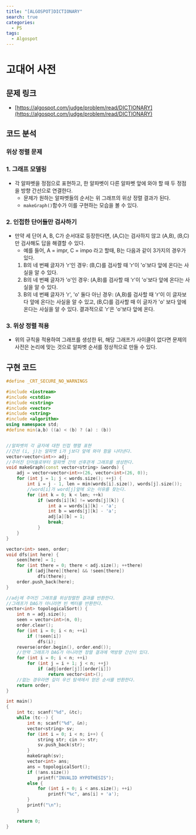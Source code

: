 ```yaml
---
title: "[ALGOSPOT]DICTIONARY"
search: true
categories:
  - PS
tags:
  - Algospot
---
```


# 고대어 사전

## 문제 링크
- [https://algospot.com/judge/problem/read/DICTIONARY](https://algospot.com/judge/problem/read/DICTIONARY)

## 코드 분석
### 위상 정렬 문제
### 1. 그래프 모델링
- 각 알파벳을 정점으로 표현하고, 한 알파벳이 다른 알파벳 앞에 와야 할 때 두 정점을 방향 간선으로 연결한다.
  - 문제가 원하는 알파벳들의 순서는 위 그래프의 위상 정렬 결과가 된다.
  - ```makeGraph()```함수가 이를 구현하는 모습을 볼 수 있다.
### 2. 인접한 단어들만 검사하기
- 만약 세 단어 A, B, C가 순서대로 등장한다면, (A,C)는 검사하지 않고 (A,B), (B,C)만 검사해도 답을 해결할 수 있다.
  - 예를 들어, A = impr, C = impo 라고 할때, B는 다음과 같이 3가지의 경우가 있다.
  1. B의 네 번째 글자가 'r'인 경우: (B,C)를 검사할 때 'r'이 'o'보다 앞에 온다는 사실을 알 수 있다.
  2. B의 네 번째 글자가 'o'인 경우: (A,B)를 검사할 때 'r'이 'o'보다 앞에 온다는 사실을 알 수 있다.
  3. B의 네 번째 글자가 'r', 'o' 둘다 아닌 경우: (A,B)를 검사할 때 'r'이 이 글자보다 앞에 온다는 사실을 알 수 있고, (B,C)를 검사할 때 이 글자가 'o'
    보다 앞에 온다는 사실을 알 수 있다. 결과적으로 'r'은 'o'보다 앞에 온다.
### 3. 위상 정렬 적용
- 위의 규칙을 적용하여 그래프를 생성한 뒤, 해당 그래프가 사이클이 없다면 문제의 사전은 논리에 맞는 것으로 알파벳 순서를 정상적으로 만들 수 있다.

## 구현 코드

```cpp
#define _CRT_SECURE_NO_WARNINGS

#include <iostream>
#include <cstdio>
#include <cstring>
#include <vector>
#include <string>
#include <algorithm>
using namespace std;
#define min(a,b) ((a) < (b) ? (a) : (b))


//알파벳의 각 글자에 대한 인접 행렬 표현
//간선 (i, j)는 알파벳 i가 j보다 앞에 와야 함을 나타낸다.
vector<vector<int>> adj;
//주어진 단어들로부터 알파벳 간의 선후관계 그래프를 생성한다.
void makeGraph(const vector<string> &words) {
	adj = vector<vector<int>>(26, vector<int>(26, 0));
	for (int j = 1; j < words.size(); ++j) {
		int i = j - 1, len = min(words[i].size(), words[j].size());
		//word[i]가 word[j]앞에 오는 이유를 찾는다.
		for (int k = 0; k < len; ++k)
			if (words[i][k] != words[j][k]) {
				int a = words[i][k] - 'a';
				int b = words[j][k] - 'a';
				adj[a][b] = 1;
				break;
			}
	}
}

vector<int> seen, order;
void dfs(int here) {
	seen[here] = 1;
	for (int there = 0; there < adj.size(); ++there)
		if (adj[here][there] && !seen[there])
			dfs(there);
	order.push_back(here);
}

//adj에 주어진 그래프를 위상정렬한 결과를 반환한다.
//그래프가 DAG가 아니라면 빈 벡터를 반환한다.
vector<int> topologicalSort() {
	int n = adj.size();
	seen = vector<int>(n, 0);
	order.clear();
	for (int i = 0; i < n; ++i)
		if (!seen[i])
			dfs(i);
	reverse(order.begin(), order.end());
	//만약 그래프가 DAG가 아니라면 정렬 결과에 역방향 간선이 있다.
	for (int i = 0; i < n; ++i)
		for (int j = i + 1; j < n; ++j)
			if (adj[order[j]][order[i]])
				return vector<int>();
	//없는 경우라면 깊이 우선 탐색에서 얻은 순서를 반환한다.
	return order;
}

int main()
{
	int tc; scanf("%d", &tc);
	while (tc--) {
		int n; scanf("%d", &n);
		vector<string> sv;
		for (int i = 0; i < n; i++) {
			string str; cin >> str;
			sv.push_back(str);
		}
		makeGraph(sv);
		vector<int> ans;
		ans = topologicalSort();
		if (!ans.size())
			printf("INVALID HYPOTHESIS");
		else {
			for (int i = 0; i < ans.size(); ++i)
				printf("%c", ans[i] + 'a');
		}
		printf("\n");
	}

	return 0;
}
```
